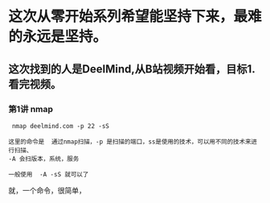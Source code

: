 # 这次从零开始系列希望能坚持下来，最难的永远是坚持。

## 这次找到的人是DeelMind,从B站视频开始看，目标1.看完视频。

### 第1讲 nmap 

```
 nmap deelmind.com -p 22 -sS 

这里的命令是  通过nmap扫描，-p 是扫描的端口，ss是使用的技术，可以用不同的技术来进行扫描、
-A 会扫版本，系统，服务

一般使用  -A -sS 就可以了
````

就，一个命令，很简单，